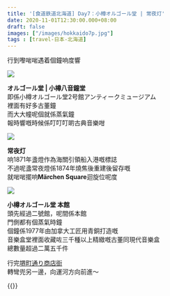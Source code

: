 ```yaml
---
title: '[食道鉄道北海道] Day7：小樽オルゴール堂 | 常夜灯'
date: 2020-11-01T12:30:00.000+08:00
draft: false
images: ["/images/hokkaido7p.jpg"]
tags : [travel-日本-北海道]
---
```


行到嚟啱啱遇着個鐘响度響  

![](/images/hokkaido7p0.jpg)

**オルゴール堂 | 小樽八音鐘堂**  
即係小樽オルゴール堂2号館アンティークミュージアム  
裡面有好多古董鐘   
而大大幢呢個就係蒸氣鐘  
報時響嘅時候係叮叮叮啲古典音樂咁  
 
![](/images/hokkaido7p.jpg)

**常夜灯**  
响1871年盞燈作為海關引領船入港嘅標誌  
不過呢盞常夜燈係1874年燒焦後重建後留存嘅  
就啱啱擺响**Märchen Square**迴旋位呢度  

![](/images/hokkaido7p1.jpg)

**小樽オルゴール堂 本館**  
頭先經過二號館，呢間係本館  
門側都有個蒸氣時鐘  
個鐘係1977年由加拿大工匠用青銅打造嘅  
音樂盒堂裡面收藏咗三千種以上精緻嘅古董同現代音樂盒  
總數量超過二萬五千件  
  
行完[堺町通り商店街](https://hidie.net/hokkaido7n/)  
轉彎兜另一邊，向運河方向前進～  
  
  
{{<hokkaido>}}
